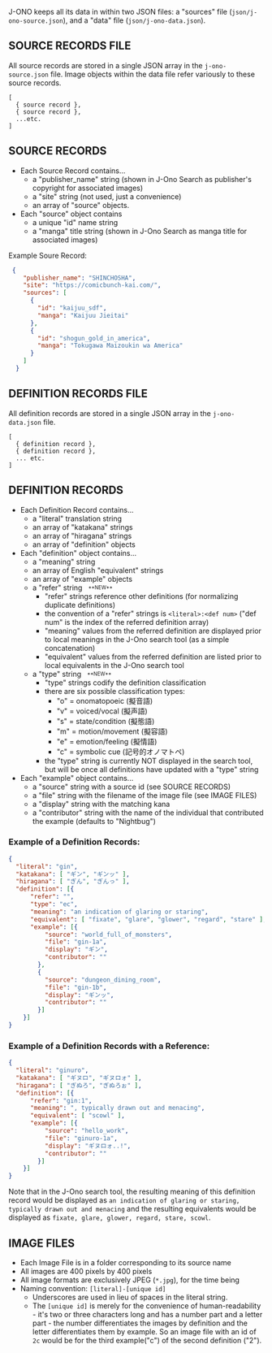 J-ONO keeps all its data in within two JSON files: a "sources" file (`json/j-ono-source.json`), and a "data" file (`json/j-ono-data.json`).

## SOURCE RECORDS FILE
All source records are stored in a single JSON array in the `j-ono-source.json` file.  Image objects within the data file refer variously to these source records.

```
[
  { source record },
  { source record },
  ...etc.
]
```

## SOURCE RECORDS
* Each Source Record contains...
  * a "publisher_name" string (shown in J-Ono Search as publisher's copyright for associated images)
  * a "site" string (not used, just a convenience) 
  * an array of "source" objects.
* Each "source" object contains
  * a unique "id" name string
  * a "manga" title string (shown in J-Ono Search as manga title for associated images)

Example Soure Record:

```json
 {
    "publisher_name": "SHINCHOSHA",
    "site": "https://comicbunch-kai.com/",
    "sources": [
      {
        "id": "kaijuu_sdf",
        "manga": "Kaijuu Jieitai"
      },
      {
        "id": "shogun_gold_in_america",
        "manga": "Tokugawa Maizoukin wa America"
      }
    ]
  }
```

## DEFINITION RECORDS FILE
All definition records are stored in a single JSON array in the `j-ono-data.json` file.

```
[
  { definition record },
  { definition record },
  ... etc.
]
```

## DEFINITION RECORDS
* Each Definition Record contains...
  * a "literal" translation string
  * an array of "katakana" strings
  * an array of "hiragana" strings
  * an array of "definition" objects
* Each "definition" object contains...
  * a "meaning" string
  * an array of English "equivalent" strings
  * an array of "example" objects
  * a "refer" string  &nbsp;&nbsp;<sub><sup>\*\*NEW\*\*</sup></sub>
    * "refer" strings reference other definitions (for normalizing duplicate definitions)
    * the convention of a "refer" strings is `<literal>:<def num>` ("def num" is the index of the referred definition array)
    * "meaning" values from the referred definition are displayed prior to local meanings in the J-Ono search tool (as a simple concatenation)
    * "equivalent" values from the referred definition are listed prior to local equivalents in the J-Ono search tool
  * a "type" string &nbsp;&nbsp;<sub><sup>\*\*NEW\*\*</sup></sub>
    * "type" strings codify the definition classification
    * there are six possible classification types:
      * "o" = onomatopoeic (擬音語)
      * "v" = voiced/vocal (擬声語)
      * "s" = state/condition (擬態語)
      * "m" = motion/movement (擬容語)
      * "e" = emotion/feeling (擬情語)
      * "c" = symbolic cue (記号的オノマトペ)
    * the "type" string is currently NOT displayed in the search tool, but will be once all definitions have updated with a "type" string
* Each "example" object contains...
  * a "source" string with a source id (see SOURCE RECORDS)
  * a "file" string with the filename of the image file (see IMAGE FILES)
  * a "display" string with the matching kana
  * a "contributor" string with the name of the individual that contributed the example (defaults to "Nightbug")

### Example of a Definition Records:

```json
{
  "literal": "gin",
  "katakana": [ "ギン", "ギンッ" ],
  "hiragana": [ "ぎん", "ぎんっ" ],
  "definition": [{
      "refer": "",
      "type": "ec",
      "meaning": "an indication of glaring or staring",
      "equivalent": [ "fixate", "glare", "glower", "regard", "stare" ],
      "example": [{
          "source": "world_full_of_monsters",
          "file": "gin-1a",
          "display": "ギン",
          "contributor": ""
        },
        {
          "source": "dungeon_dining_room",
          "file": "gin-1b",
          "display": "ギンッ",
          "contributor": ""
        }]
    }]
}
```

### Example of a Definition Records with a Reference:

```json
{
  "literal": "ginuro",
  "katakana": [ "ギヌロ", "ギヌロォ" ],
  "hiragana": [ "ぎぬろ", "ぎぬろぉ" ],
  "definition": [{
      "refer": "gin:1",
      "meaning": ", typically drawn out and menacing",
      "equivalent": [ "scowl" ],
      "example": [{
          "source": "hello_work",
          "file": "ginuro-1a",
          "display": "ギヌロォ..!",
          "contributor": ""
        }]
    }]
}
```

Note that in the J-Ono search tool, the resulting meaning of this definition record would be displayed as `an indication of glaring or staring, typically drawn out and menacing` and the resulting equivalents would be displayed as `fixate, glare, glower, regard, stare, scowl`.

## IMAGE FILES
* Each Image File is in a folder corresponding to its source name
* All images are 400 pixels by 400 pixels
* All image formats are exclusively JPEG (`*.jpg`), for the time being
* Naming convention: `[literal]-[unique id]`
  * Underscores are used in lieu of spaces in the literal string.
  * The `[unique id]` is merely for the convenience of human-readability - it's two or three characters long and has a number part and a letter part - the number differentiates the images by definition and the letter differentiates them by example.  So an image file with an id of `2c` would be for the third example("c") of the second definition ("2").
